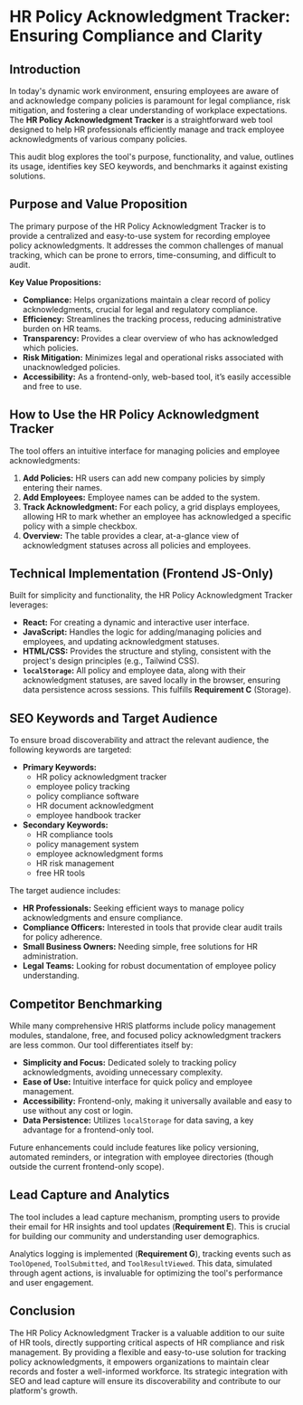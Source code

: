
# HR Policy Acknowledgment Tracker: Ensuring Compliance and Clarity

## Introduction

In today's dynamic work environment, ensuring employees are aware of and acknowledge company policies is paramount for legal compliance, risk mitigation, and fostering a clear understanding of workplace expectations. The **HR Policy Acknowledgment Tracker** is a straightforward web tool designed to help HR professionals efficiently manage and track employee acknowledgments of various company policies.

This audit blog explores the tool's purpose, functionality, and value, outlines its usage, identifies key SEO keywords, and benchmarks it against existing solutions.

## Purpose and Value Proposition

The primary purpose of the HR Policy Acknowledgment Tracker is to provide a centralized and easy-to-use system for recording employee policy acknowledgments. It addresses the common challenges of manual tracking, which can be prone to errors, time-consuming, and difficult to audit.

**Key Value Propositions:**

*   **Compliance:** Helps organizations maintain a clear record of policy acknowledgments, crucial for legal and regulatory compliance.
*   **Efficiency:** Streamlines the tracking process, reducing administrative burden on HR teams.
*   **Transparency:** Provides a clear overview of who has acknowledged which policies.
*   **Risk Mitigation:** Minimizes legal and operational risks associated with unacknowledged policies.
*   **Accessibility:** As a frontend-only, web-based tool, it’s easily accessible and free to use.

## How to Use the HR Policy Acknowledgment Tracker

The tool offers an intuitive interface for managing policies and employee acknowledgments:

1.  **Add Policies:** HR users can add new company policies by simply entering their names.
2.  **Add Employees:** Employee names can be added to the system.
3.  **Track Acknowledgment:** For each policy, a grid displays employees, allowing HR to mark whether an employee has acknowledged a specific policy with a simple checkbox.
4.  **Overview:** The table provides a clear, at-a-glance view of acknowledgment statuses across all policies and employees.

## Technical Implementation (Frontend JS-Only)

Built for simplicity and functionality, the HR Policy Acknowledgment Tracker leverages:

*   **React:** For creating a dynamic and interactive user interface.
*   **JavaScript:** Handles the logic for adding/managing policies and employees, and updating acknowledgment statuses.
*   **HTML/CSS:** Provides the structure and styling, consistent with the project's design principles (e.g., Tailwind CSS).
*   **`localStorage`:** All policy and employee data, along with their acknowledgment statuses, are saved locally in the browser, ensuring data persistence across sessions. This fulfills **Requirement C** (Storage).

## SEO Keywords and Target Audience

To ensure broad discoverability and attract the relevant audience, the following keywords are targeted:

*   **Primary Keywords:**
    *   HR policy acknowledgment tracker
    *   employee policy tracking
    *   policy compliance software
    *   HR document acknowledgment
    *   employee handbook tracker
*   **Secondary Keywords:**
    *   HR compliance tools
    *   policy management system
    *   employee acknowledgment forms
    *   HR risk management
    *   free HR tools

The target audience includes:

*   **HR Professionals:** Seeking efficient ways to manage policy acknowledgments and ensure compliance.
*   **Compliance Officers:** Interested in tools that provide clear audit trails for policy adherence.
*   **Small Business Owners:** Needing simple, free solutions for HR administration.
*   **Legal Teams:** Looking for robust documentation of employee policy understanding.

## Competitor Benchmarking

While many comprehensive HRIS platforms include policy management modules, standalone, free, and focused policy acknowledgment trackers are less common. Our tool differentiates itself by:

*   **Simplicity and Focus:** Dedicated solely to tracking policy acknowledgments, avoiding unnecessary complexity.
*   **Ease of Use:** Intuitive interface for quick policy and employee management.
*   **Accessibility:** Frontend-only, making it universally available and easy to use without any cost or login.
*   **Data Persistence:** Utilizes `localStorage` for data saving, a key advantage for a frontend-only tool.

Future enhancements could include features like policy versioning, automated reminders, or integration with employee directories (though outside the current frontend-only scope).

## Lead Capture and Analytics

The tool includes a lead capture mechanism, prompting users to provide their email for HR insights and tool updates (**Requirement E**). This is crucial for building our community and understanding user demographics.

Analytics logging is implemented (**Requirement G**), tracking events such as `ToolOpened`, `ToolSubmitted`, and `ToolResultViewed`. This data, simulated through agent actions, is invaluable for optimizing the tool's performance and user engagement.

## Conclusion

The HR Policy Acknowledgment Tracker is a valuable addition to our suite of HR tools, directly supporting critical aspects of HR compliance and risk management. By providing a flexible and easy-to-use solution for tracking policy acknowledgments, it empowers organizations to maintain clear records and foster a well-informed workforce. Its strategic integration with SEO and lead capture will ensure its discoverability and contribute to our platform's growth.
